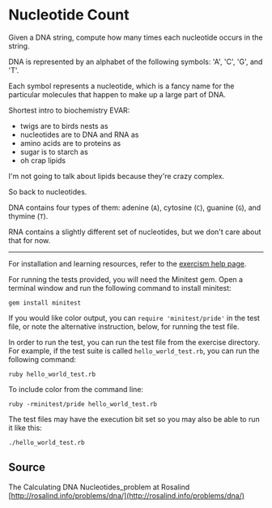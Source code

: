 # Nucleotide Count

Given a DNA string, compute how many times each nucleotide occurs in the string.

DNA is represented by an alphabet of the following symbols: 'A', 'C',
'G', and 'T'.

Each symbol represents a nucleotide, which is a fancy name for the
particular molecules that happen to make up a large part of DNA.

Shortest intro to biochemistry EVAR:

- twigs are to birds nests as
- nucleotides are to DNA and RNA as
- amino acids are to proteins as
- sugar is to starch as
- oh crap lipids

I'm not going to talk about lipids because they're crazy complex.

So back to nucleotides.

DNA contains four types of them: adenine (`A`), cytosine (`C`), guanine
(`G`), and thymine (`T`).

RNA contains a slightly different set of nucleotides, but we don't care
about that for now.

* * * *

For installation and learning resources, refer to the
[exercism help page](http://exercism.io/languages/ruby).

For running the tests provided, you will need the Minitest gem. Open a
terminal window and run the following command to install minitest:

    gem install minitest

If you would like color output, you can `require 'minitest/pride'` in
the test file, or note the alternative instruction, below, for running
the test file.

In order to run the test, you can run the test file from the exercise
directory. For example, if the test suite is called
`hello_world_test.rb`, you can run the following command:

    ruby hello_world_test.rb

To include color from the command line:

    ruby -rminitest/pride hello_world_test.rb

The test files may have the execution bit set so you may also be able to
run it like this:

    ./hello_world_test.rb

## Source

The Calculating DNA Nucleotides_problem at Rosalind [http://rosalind.info/problems/dna/](http://rosalind.info/problems/dna/)
